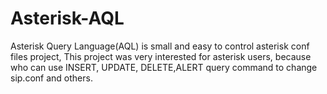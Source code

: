# Asterisk-AQL
Asterisk Query Language(AQL) is small and easy to control asterisk conf files project, This project was very interested for asterisk users, because who can use INSERT, UPDATE, DELETE,ALERT query command to change sip.conf and others.

